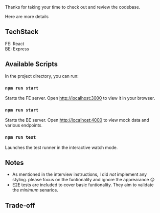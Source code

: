 Thanks for taking your time to check out and review the codebase.

Here are more details

## TechStack
FE: React\
BE: Express 

## Available Scripts
In the project directory, you can run:

### `npm run start`
Starts the FE server. Open [http://localhost:3000](http://localhost:3000) to view it in your browser.

### `npm run start`
Starts the BE server. Open [http://localhost:4000](http://localhost:4000) to view mock data and various endpoints. 

### `npm run test`
Launches the test runner in the interactive watch mode.

## Notes
- As mentioned in the interview instructions, I did *not* implement any styling. please focus on the funtionality and ignore the apprearance 😊
- E2E tests are included to cover basic funtionality. They aim to validate the *minimum* senarios.

## Trade-off